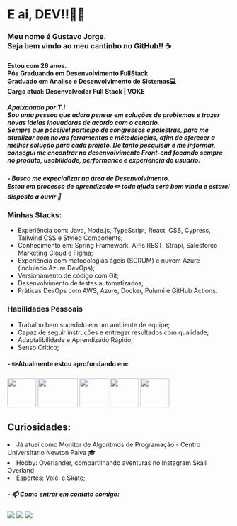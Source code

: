 # E ai, DEV!!👋🏽

### Meu nome é Gustavo Jorge. <br/>Seja bem vindo ao meu cantinho no GitHub!! :coffee:

#### Estou com 26 anos. <br/> Pós Graduando em Desenvolvimento FullStack <br/>Graduado em Analise e Desenvolvimento de Sistemas💻<br/> Cargo atual: Desenvolvedor Full Stack | VOKE<br/>


##### Apaixonado por T.I <br/> Sou uma pessoa que adora pensar em soluções de problemas e trazer novas ideias inovadoras de acordo com o cenario.<br/> Sempre que possivel participo de congressos e palestras, para me atualizar com novas ferramentas e métodologias, afim de oferecer a melhor solução para cada projeto. De tanto pesquisar e me informar, consegui me encontrar no desenvolvimento **Front-end** focando sempre no produto, usabilidade, performance e experiencia do usuario.

##### - Busco me expecializar na área de Desenvolvimento. <br/> Estou em processo de aprendizado✏️ toda ajuda será bem vinda e estarei disposto a ouvir 🤗


### Minhas Stacks:
- Experiência com: Java, Node.js, TypeScript, React, CSS, Cypress, Tailwind CSS e Styled Components;
- Conhecimento em: Spring Framework, APIs REST, Strapi, Salesforce Marketing Cloud e Figma;
- Experiência com metodologias ágeis (SCRUM) e nuvem Azure (incluindo Azure DevOps);
- Versionamento de código com Git;
- Desenvolvimento de testes automatizados;
- Práticas DevOps com AWS, Azure, Docker, Pulumi e GitHub Actions.


### Habilidades Pessoais
- Trabalho bem sucedido em um ambiente de equipe;
- Capaz de seguir instruções e entregar resultados com qualidade;
- Adaptalibilidade e Aprendizado Rápido;
- Senso Crítico;


#### - ✏️Atualmente estou aprofundando em:

<img src="https://upload.wikimedia.org/wikipedia/commons/thumb/a/a7/React-icon.svg/512px-React-icon.svg.png" width="65" height="65"/> <img src="https://upload.wikimedia.org/wikipedia/commons/thumb/d/d9/Node.js_logo.svg/1200px-Node.js_logo.svg.png" width="90" height="65"/> <img src="https://images.icon-icons.com/2415/PNG/512/typescript_original_logo_icon_146317.png" width="65" height="65"/> <img src="https://cdn-icons-png.flaticon.com/512/5968/5968342.png" width="65" height="65"/> <img src="https://img.icons8.com/fluent/512/docker.png" width="65" height="65"/>



## Curiosidades:
<li>Já atuei como Monitor de Algoritmos de Programação - Centro Universitario Newton Paiva 🎓
</li> 
<li>Hobby: Overlander, compartilhando aventuras no Instagram Skall Overland
</li> 
<li>Esportes: Volêi e Skate;
</li> 


##### - 📫 Como entrar em contato comigo:

<div>
<a href="https://www.instagram.com/gustavo.jorgge/" target="_blank"><img src="https://img.shields.io/badge/-Instagram-%23E4405F?style=for-the-badge&logo=instagram&logoColor=white" target="_blank"></a>
<a href="https://www.linkedin.com/in/gustavojorgge/" target="_blank"><img src="https://img.shields.io/badge/-LinkedIn-%230077B5?style=for-the-badge&logo=linkedin&logoColor=white" target="_blank"></a>
<a href = "gustavo.jorge1207@gmail.com"><img src="https://img.shields.io/badge/Gmail-D14836?style=for-the-badge&logo=gmail&logoColor=white" target="_blank"></a>
<div>
